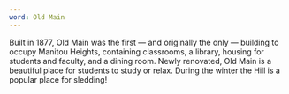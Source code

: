 ```yaml
---
word: Old Main
---
```


  Built in 1877, Old Main was the first — and originally the only — building to occupy Manitou Heights, containing classrooms, a library, housing for students and faculty, and a dining room. Newly renovated, Old Main is a beautiful place for students to study or relax. During the winter the Hill is a popular place for sledding!

